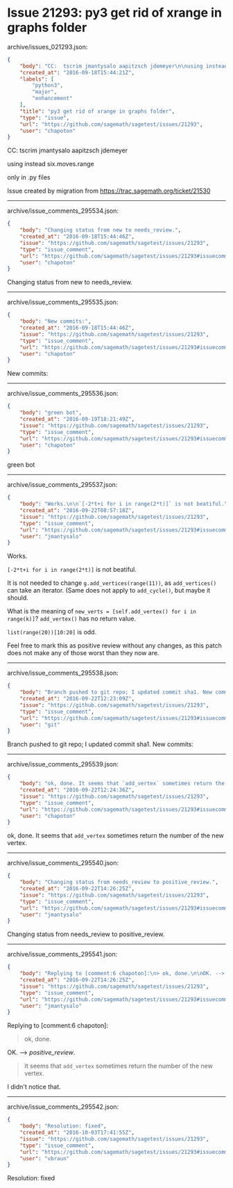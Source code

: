 # Issue 21293: py3 get rid of xrange in graphs folder

archive/issues_021293.json:
```json
{
    "body": "CC:  tscrim jmantysalo aapitzsch jdemeyer\n\nusing instead six.moves.range\n\nonly in .py files\n\nIssue created by migration from https://trac.sagemath.org/ticket/21530\n\n",
    "created_at": "2016-09-18T15:44:21Z",
    "labels": [
        "python3",
        "major",
        "enhancement"
    ],
    "title": "py3 get rid of xrange in graphs folder",
    "type": "issue",
    "url": "https://github.com/sagemath/sagetest/issues/21293",
    "user": "chapoton"
}
```
CC:  tscrim jmantysalo aapitzsch jdemeyer

using instead six.moves.range

only in .py files

Issue created by migration from https://trac.sagemath.org/ticket/21530





---

archive/issue_comments_295534.json:
```json
{
    "body": "Changing status from new to needs_review.",
    "created_at": "2016-09-18T15:44:46Z",
    "issue": "https://github.com/sagemath/sagetest/issues/21293",
    "type": "issue_comment",
    "url": "https://github.com/sagemath/sagetest/issues/21293#issuecomment-295534",
    "user": "chapoton"
}
```

Changing status from new to needs_review.



---

archive/issue_comments_295535.json:
```json
{
    "body": "New commits:",
    "created_at": "2016-09-18T15:44:46Z",
    "issue": "https://github.com/sagemath/sagetest/issues/21293",
    "type": "issue_comment",
    "url": "https://github.com/sagemath/sagetest/issues/21293#issuecomment-295535",
    "user": "chapoton"
}
```

New commits:



---

archive/issue_comments_295536.json:
```json
{
    "body": "green bot",
    "created_at": "2016-09-19T18:21:49Z",
    "issue": "https://github.com/sagemath/sagetest/issues/21293",
    "type": "issue_comment",
    "url": "https://github.com/sagemath/sagetest/issues/21293#issuecomment-295536",
    "user": "chapoton"
}
```

green bot



---

archive/issue_comments_295537.json:
```json
{
    "body": "Works.\n\n`[-2*t+i for i in range(2*t)]` is not beatiful.\n\nIt is not needed to change `g.add_vertices(range(11))`, as `add_vertices()` can take an iterator. (Same does not apply to `add_cycle()`, but maybe it should.\n\nWhat is the meaning of `new_verts = [self.add_vertex() for i in range(k)]`? `add_vertex()` has no return value.\n\n`list(range(20))[10:20]` is odd.\n\nFeel free to mark this as positive review without any changes, as this patch does not make any of those worst than they now are.",
    "created_at": "2016-09-22T08:57:18Z",
    "issue": "https://github.com/sagemath/sagetest/issues/21293",
    "type": "issue_comment",
    "url": "https://github.com/sagemath/sagetest/issues/21293#issuecomment-295537",
    "user": "jmantysalo"
}
```

Works.

`[-2*t+i for i in range(2*t)]` is not beatiful.

It is not needed to change `g.add_vertices(range(11))`, as `add_vertices()` can take an iterator. (Same does not apply to `add_cycle()`, but maybe it should.

What is the meaning of `new_verts = [self.add_vertex() for i in range(k)]`? `add_vertex()` has no return value.

`list(range(20))[10:20]` is odd.

Feel free to mark this as positive review without any changes, as this patch does not make any of those worst than they now are.



---

archive/issue_comments_295538.json:
```json
{
    "body": "Branch pushed to git repo; I updated commit sha1. New commits:",
    "created_at": "2016-09-22T12:23:09Z",
    "issue": "https://github.com/sagemath/sagetest/issues/21293",
    "type": "issue_comment",
    "url": "https://github.com/sagemath/sagetest/issues/21293#issuecomment-295538",
    "user": "git"
}
```

Branch pushed to git repo; I updated commit sha1. New commits:



---

archive/issue_comments_295539.json:
```json
{
    "body": "ok, done. It seems that `add_vertex` sometimes return the number of the new vertex.",
    "created_at": "2016-09-22T12:24:36Z",
    "issue": "https://github.com/sagemath/sagetest/issues/21293",
    "type": "issue_comment",
    "url": "https://github.com/sagemath/sagetest/issues/21293#issuecomment-295539",
    "user": "chapoton"
}
```

ok, done. It seems that `add_vertex` sometimes return the number of the new vertex.



---

archive/issue_comments_295540.json:
```json
{
    "body": "Changing status from needs_review to positive_review.",
    "created_at": "2016-09-22T14:26:25Z",
    "issue": "https://github.com/sagemath/sagetest/issues/21293",
    "type": "issue_comment",
    "url": "https://github.com/sagemath/sagetest/issues/21293#issuecomment-295540",
    "user": "jmantysalo"
}
```

Changing status from needs_review to positive_review.



---

archive/issue_comments_295541.json:
```json
{
    "body": "Replying to [comment:6 chapoton]:\n> ok, done.\n\nOK. --> *positive_review*.\n\n> It seems that `add_vertex` sometimes return the number of the new vertex.\n\nI didn't notice that.",
    "created_at": "2016-09-22T14:26:25Z",
    "issue": "https://github.com/sagemath/sagetest/issues/21293",
    "type": "issue_comment",
    "url": "https://github.com/sagemath/sagetest/issues/21293#issuecomment-295541",
    "user": "jmantysalo"
}
```

Replying to [comment:6 chapoton]:
> ok, done.

OK. --> *positive_review*.

> It seems that `add_vertex` sometimes return the number of the new vertex.

I didn't notice that.



---

archive/issue_comments_295542.json:
```json
{
    "body": "Resolution: fixed",
    "created_at": "2016-10-03T17:41:55Z",
    "issue": "https://github.com/sagemath/sagetest/issues/21293",
    "type": "issue_comment",
    "url": "https://github.com/sagemath/sagetest/issues/21293#issuecomment-295542",
    "user": "vbraun"
}
```

Resolution: fixed
